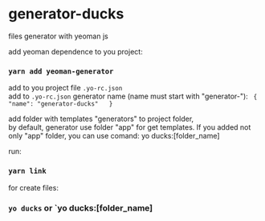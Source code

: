 # generator-ducks

files generator with yeoman js <br />

add yeoman dependence to you project:

### `yarn add yeoman-generator` 

add to you project file `.yo-rc.json`<br />
add to `.yo-rc.json` generator name (name must start with "generator-"): `
{
    "name": "generator-ducks"  
}`<br />

add folder with templates "generators" to project folder, <br />
by default, generator use folder "app" for get templates. If you added not only "app" folder, you can use comand: yo ducks:[folder_name] <br />

run: <br />

### `yarn link`

for create files: <br />

### `yo ducks` or `yo ducks:[folder_name]
